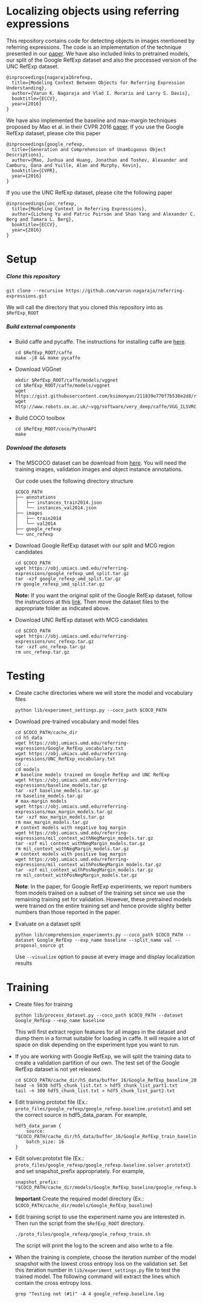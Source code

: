 Localizing objects using referring expressions
==============================================
This repository contains code for detecting objects in images mentioned by referring expressions. The code is an implementation of the technique presented in our [paper](http://www.umiacs.umd.edu/~varun/files/refexp-ECCV16.pdf). We have also included links to pretrained models, our split of the Google RefExp dataset and also the processed version of the UNC RefExp dataset.
```
@inproceedings{nagaraja16refexp,
  title={Modeling Context Between Objects for Referring Expression Understanding},
  author={Varun K. Nagaraja and Vlad I. Morariu and Larry S. Davis},
  booktitle={ECCV},
  year={2016}
}
```

We have also implemented the baseline and max-margin techniques proposed by Mao et al. in their CVPR 2016 [paper](http://www.cv-foundation.org/openaccess/content_cvpr_2016/papers/Mao_Generation_and_Comprehension_CVPR_2016_paper.pdf). If you use the Google RefExp dataset, please cite this paper
```
@inproceedings{google_refexp,
  title={Generation and Comprehension of Unambiguous Object Descriptions},
  author={Mao, Junhua and Huang, Jonathan and Toshev, Alexander and Camburu, Oana and Yuille, Alan and Murphy, Kevin},
  booktitle={CVPR},
  year={2016}
}
```

If you use the UNC RefExp dataset, please cite the following paper
```
@inproceedings{unc_refexp,
  title={Modeling Context in Referring Expressions},
  author={Licheng Yu and Patric Poirson and Shan Yang and Alexander C. Berg and Tamara L. Berg},
  booktitle={ECCV},
  year={2016}
}
```

Setup
=====
##### Clone this repository
```Shell
git clone --recursive https://github.com/varun-nagaraja/referring-expressions.git
```
We will call the directory that you cloned this repository into as `$RefExp_ROOT`

##### Build external components
* Build caffe and pycaffe. The instructions for installing caffe are [here](http://caffe.berkeleyvision.org/installation.html).
	```Shell
	cd $RefExp_ROOT/caffe
	make -j8 && make pycaffe
	```

* Download VGGnet
	```Shell
	mkdir $RefExp_ROOT/caffe/models/vggnet
	cd $RefExp_ROOT/caffe/models/vggnet
	wget https://gist.githubusercontent.com/ksimonyan/211839e770f7b538e2d8/raw/0067c9b32f60362c74f4c445a080beed06b07eb3/VGG_ILSVRC_16_layers_deploy.prototxt
	wget http://www.robots.ox.ac.uk/~vgg/software/very_deep/caffe/VGG_ILSVRC_16_layers.caffemodel
	```

* Build COCO toolbox
	```Shell
	cd $RefExp_ROOT/coco/PythonAPI
	make
	```

##### Download the datasets

* The MSCOCO dataset can be download from [here](http://mscoco.org/dataset/#download). You will need the training images, validation images and object instance annotations.

    Our code uses the following directory structure
	```
	$COCO_PATH
	├── annotations
	│   ├── instances_train2014.json
	│   └── instances_val2014.json
	├── images
	│   ├── train2014
	│   └── val2014
	├── google_refexp
	└── unc_refexp
	```
* Download Google RefExp dataset with our split and MCG region candidates
	```Shell
	cd $COCO_PATH
	wget https://obj.umiacs.umd.edu/referring-expressions/google_refexp_umd_split.tar.gz
	tar -xzf google_refexp_umd_split.tar.gz
	rm google_refexp_umd_split.tar.gz
	```
	**Note:** If you want the original split of the Google RefExp dataset, follow the instructions at this [link](https://github.com/mjhucla/Google_Refexp_toolbox). Then move the dataset files to the appropriate folder as indicated above.

* Download UNC RefExp dataset with MCG candidates
	```Shell
	cd $COCO_PATH
	wget https://obj.umiacs.umd.edu/referring-expressions/unc_refexp.tar.gz 
	tar -xzf unc_refexp.tar.gz
	rm unc_refexp.tar.gz
	```

Testing
=======
* Create cache directories where we will store the model and vocabulary files
	```Shell
	python lib/experiment_settings.py --coco_path $COCO_PATH
	```

* Download pre-trained vocabulary and model files
	```Shell
	cd $COCO_PATH/cache_dir
	cd h5_data
	wget https://obj.umiacs.umd.edu/referring-expressions/Google_RefExp_vocabulary.txt
	wget https://obj.umiacs.umd.edu/referring-expressions/UNC_RefExp_vocabulary.txt
	cd ..
	cd models
	# baseline models trained on Google RefExp and UNC RefExp
	wget https://obj.umiacs.umd.edu/referring-expressions/baseline_models.tar.gz
	tar -xzf baseline_models.tar.gz
	rm baseline_models.tar.gz
	# max-margin models
	wget https://obj.umiacs.umd.edu/referring-expressions/max_margin_models.tar.gz
	tar -xzf max_margin_models.tar.gz
	rm max_margin_models.tar.gz
	# context models with negative bag margin
	wget https://obj.umiacs.umd.edu/referring-expressions/mil_context_withNegMargin_models.tar.gz
	tar -xzf mil_context_withNegMargin_models.tar.gz
	rm mil_context_withNegMargin_models.tar.gz
	# context models with positive bag margin
	wget https://obj.umiacs.umd.edu/referring-expressions/mil_context_withPosNegMargin_models.tar.gz
	tar -xzf mil_context_withPosNegMargin_models.tar.gz
	rm mil_context_withPosNegMargin_models.tar.gz
	```
	**Note**: In the paper, for Google RefExp experiments, we report numbers from models trained on a subset of the training set since we use the remaining training set for validation. However, these pretrained models were trained on the entire training set and hence provide slighty better numbers than those reported in the paper.

* Evaluate on a dataset split
	```Shell
	python lib/comprehension_experiments.py --coco_path $COCO_PATH --dataset Google_RefExp --exp_name baseline --split_name val --proposal_source gt
	```
	Use `--visualize` option to pause at every image and display localization results

Training
========
* Create files for training
	```
	python lib/process_dataset.py --coco_path $COCO_PATH --dataset Google_RefExp --exp_name baseline
	```
	This will first extract region features for all images in the dataset and dump them in a format suitable for loading in caffe. It will require a lot of space on disk depending on the experiment type you want to run.

* If you are working with Google RefExp, we will split the training data to create a validation partition of our own. The test set of the Google RefExp dataset is not yet released.
	```
	cd $COCO_PATH/cache_dir/h5_data/buffer_16/Google_RefExp_baseline_20
	head -n 5038 hdf5_chunk_list.txt > hdf5_chunk_list_part1.txt
	tail -n 300 hdf5_chunk_list.txt > hdf5_chunk_list_part2.txt
	```

* Edit training prototxt file (Ex.: `proto_files/google_refexp/google_refexp.baseline.prototxt`) and set the correct source in hdf5_data_param. For example, 
	```
	hdf5_data_param {
	    source: "$COCO_PATH/cache_dir/h5_data/buffer_16/Google_RefExp_train_baseline_20/hdf5_chunk_list_part1.txt"
	    batch_size: 16
	}
	```

* Edit solver.prototxt file (Ex.: `proto_files/google_refexp/google_refexp.baseline.solver.prototxt`) and set snapshot_prefix appropriately. For example,
	```
	snapshot_prefix: "$COCO_PATH/cache_dir/models/Google_RefExp_baseline/google_refexp.baseline"
	```
	**Important** Create the required model directory (Ex.: `$COCO_PATH/cache_dir/models/Google_RefExp_baseline`)

* Edit training script to use the experiment name you are interested in. Then run the script from the `$RefExp_ROOT` directory.
	```
	./proto_files/google_refexp/google_refexp_train.sh
	```
	The script will print the log to the screen and also write to a file.

* When the training is complete, choose the iteration number of the model snapshot with the lowest cross entropy loss on the validation set. Set this iteration number in `lib/experiment_settings.py` file to test the trained model. The following command will extract the lines which contain the cross entropy loss.
	```
	grep "Testing net (#1)" -A 4 google_refexp.baseline.log
	```

